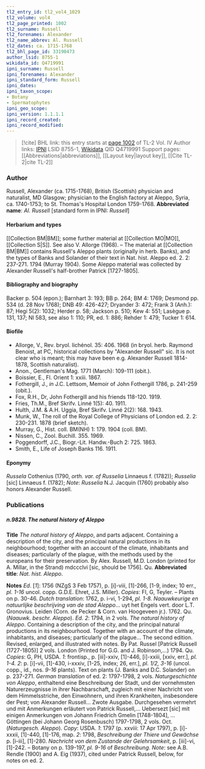 ```yaml
---
tl2_entry_id: tl2_vol4_1029
tl2_volume: vol4
tl2_page_printed: 1002
tl2_surname: Russell
tl2_forenames: Alexander
tl2_name_abbrev: Al. Russell
tl2_dates: ca. 1715-1768
tl2_bhl_page_id: 33190473
author_lsid: 8755-1
wikidata_id: Q4719991
ipni_surname: Russell
ipni_forenames: Alexander
ipni_standard_form: Russell
ipni_dates: 
ipni_taxon_scope: 
- Botany
- Spermatophytes
ipni_geo_scope: 
ipni_version: 1.1.1.1
ipni_record_created: 
ipni_record_modified:
---
```


> [!cite] BHL link: this entry starts at [page 1002](https://www.biodiversitylibrary.org/page/33190473) of TL-2 Vol. IV
> Author links: [IPNI](https://www.ipni.org/a/8755-1) LSID 8755-1, [Wikidata](https://www.wikidata.org/wiki/Q4719991) QID Q4719991
> Support pages: [[Abbreviations|abbreviations]], [[Layout key|layout key]], [[Cite TL-2|cite TL-2]]

### Author

Russell, Alexander (ca. 1715-1768), British (Scottish) physician and naturalist, MD Glasgow; physician to the English factory at Aleppo, Syria, ca. 1740-1753; to St. Thomas's Hospital London 1759-1768. 
**Abbreviated name**: *Al. Russell* \[standard form in IPNI: *Russell*\]

#### Herbarium and types

[[Collection BM|BM]]; some further material at [[Collection MO|MO]], [[Collection S|S]]. See also V. Allorge (1968). – The material at [[Collection BM|BM]] contains Russell's Aleppo plants (originally in herb. Banks), and the types of Banks and Solander of their text in Nat. hist. Aleppo ed. 2. 2: 237-271. 1794 (Murray 1904). Some Aleppo material was collected by Alexander Russell's half-brother Patrick \[1727-1805\].

#### Bibliography and biography

Backer p. 504 (epon.); Barnhart 3: 193; BB p. 264; BM 4: 1769; Desmond pp. 534 (d. 28 Nov 1768); DNB 49: 426-427; Dryander 3: 472; Frank 3 (Anh.): 87; Hegi 5(2): 1032; Herder p. 58; Jackson p. 510; Kew 4: 551; Lasègue p. 131, 137; NI 583, see also 1: 110; PR, ed. 1: 886; Rehder 1: 479; Tucker 1: 614.

#### Biofile

- Allorge, V., Rev. bryol. lichénol. 35: 406. 1968 (in bryol. herb. Raymond Benoist, at PC, historical collections by "Alexander Russell" sic. It is not clear who is meant; this may have been e.g. Alexander Russell 1814-1878, Scottish naturalist).
- Anon., Gentleman's Mag. 1771 (March): 109-111 (obit.).
- Boissier, E., Fl. Orient 1: xxiii. 1867.
- Fothergill, J., *in* J.C. Lettsom, Memoir of John Fothergill 1786, p. 241-259 (obit.).
- Fox, R.H., Dr, John Fothergill and his friends 118-120. 1919.
- Fries, Th.M., Bref Skrifv. Linné 1(5): 40. 1911.
- Hulth, J.M. & A.H. Uggia, Bref Skrifv. Linné 2(2): 168. 1943.
- Munk, W., The roll of the Royal College of Physicians of London ed. 2. 2: 230-231. 1878 (brief sketch).
- Murray, G., Hist. coll. BM(NH) 1: 179. 1904 (coll. BM).
- Nissen, C., Zool. Buchill. 355. 1969.
- Poggendorff, J.C., Biogr.-Lit. Handw.-Buch 2: 725. 1863.
- Smith, E., Life of Joseph Banks 116. 1911.

#### Eponymy

*Russela* Cothenius (1790, *orth. var. of Russelia* Linnaeus f. (1782)); *Russelia* \[sic\] Linnaeus f. (1782); *Note*: *Russelia* N.J. Jacquin (1760) probably also honors Alexander Russell.

### Publications

##### n.9828. The natural history of Aleppo

**Title**
*The natural history of Aleppo*, and parts adjacent. Containing a description of the city, and the principal natural productions in its neighbourhood; together with an account of the climate, inhabitants and diseases; particularly of the plague, with the methods used by the europeans for their preservation. By Alex. Russell, M.D. London (printed for A. Millar, in the Strand) mdccclvi \[sic, should be 1756\]. Qu.
**Abbreviated title**: *Nat. hist. Aleppo*.

**Notes**
*Ed*. \[*1*\]: 1756 (NZgS 3 Feb 1757), p. \[i\]-viii, \[1\]-266, \[1-9, index; 10 err., *pl. 1-16* uncol. copp. G.D.E. Ehret, J.S. Miller). *Copies*: FI, G, Teyler. – Plants on p. 30-46.
*Dutch translation*: 1762, p. i-vi, 1-294, *pl. 1-8. Naauwkeurige en natuurlijke beschrijving van de stad Aleppo*... uyt het Engels vert. door L.T. Gronovius. Leiden (Corn. de Pecker & Corn. van Hoogeveen jr.). 1762. Qu. (*Naauwk. beschr. Aleppo*).
*Ed. 2*: 1794, in 2 vols. *The natural history of Aleppo*. Containing a description of the city, and the principal natural productions in its neighbourhood. Together with an account of the climate, inhabitants, and diseases; particularly of the plague... The second edition. Revised, enlarged, and illustrated with notes. By Pat. Russel \[Patrick Russell (1727-1805)\] 2 vols. London (Printed for G.G. and J. Robinson,...) 1794. Qu. *Copies*: G, PH, USDA.
*1*: frontisp., p. \[iii\]-xxiv, \[1\]-446, \[i\]-xxiii, \[xxiv, err.\], *pl. 1-4.*
*2*: p. \[i\]-vii, \[1\]-430, i-xxxiv, \[1-25, index; 26, err.\], *pl. 1/2, 3-16* (uncol. copp., id., nos.
*9-16* plants). Text on plants (J. Banks and D.C. Solander) on p. 237-271.
*German translation* of ed. 2: 1797-1798, 2 vols. *Naturgeschichte von Aleppo*, enthaltend eine Beschreibung der Stadt, und der vornehmsten Naturerzeugnisse in ihrer Nachbarschaft, zugleich mit einer Nachricht von dem Himmelsstriche, den Einwohnern, und ihren Krankheiten, insbesondere der Pest; von Alexander Russell... Zwote Ausgabe. Durchgesehen vermehrt und mit Anmerkungen erläutert von Patrick Russell,... Uebersezt \[sic\] mit einigen Anmerkungen von Johann Friedrich Gmelin \[1748-1804\], ... Göttingen (bei Johann Georg Rosenbusch) 1797-1798, 2 vols. Oct. (*Naturgesch. Aleppo*). *Copy*: USDA.
*1*: 1797 (p. xxviii: 17 Apr 1797), p. \[i\]-xxxii, \[1\]-440, \[1\]-176, map.
*2*: 1798, *Beschreibung der Thiere und Gewächse* p. \[i-iii\], \[1\]-280. *Nachricht von dem Zustande der Gelehrsamkeit*, p. \[iii\]-vi, \[1\]-242. – Botany on p. 139-197, *pl. 9-16* of *Beschreibung*.
*Note*: see A.B. Rendle (1900) and A. Eig (1937), cited under Patrick Russell, below, for notes on ed. 2.

